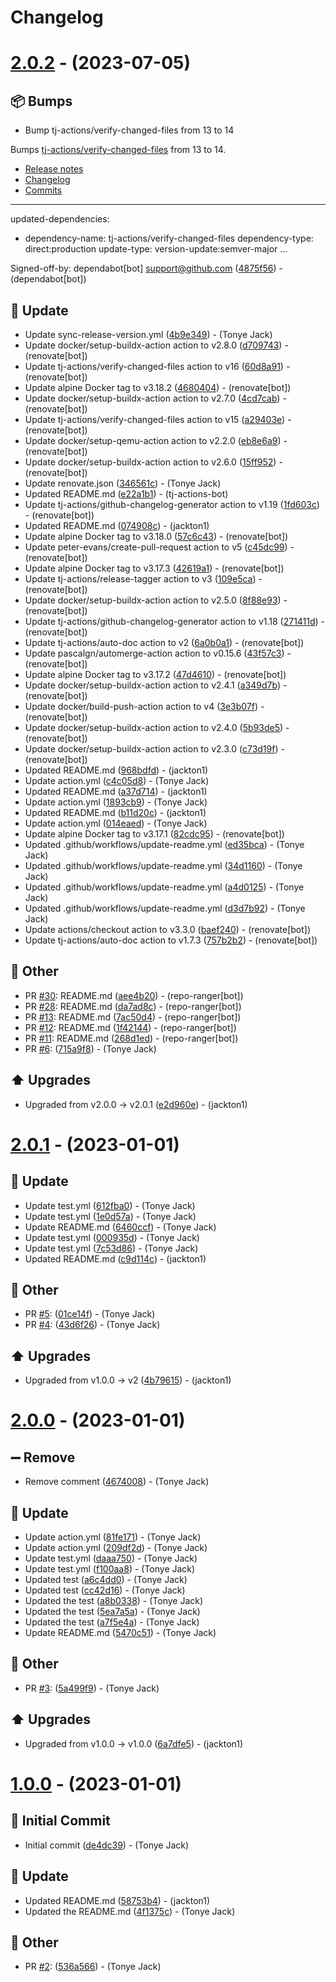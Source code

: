 # Changelog

# [2.0.2](https://github.com/tj-actions/docker-cp/compare/v2.0.1...v2.0.2) - (2023-07-05)

## <!-- 13 -->📦 Bumps

- Bump tj-actions/verify-changed-files from 13 to 14

Bumps [tj-actions/verify-changed-files](https://github.com/tj-actions/verify-changed-files) from 13 to 14.
- [Release notes](https://github.com/tj-actions/verify-changed-files/releases)
- [Changelog](https://github.com/tj-actions/verify-changed-files/blob/main/HISTORY.md)
- [Commits](https://github.com/tj-actions/verify-changed-files/compare/v13...v14)

---
updated-dependencies:
- dependency-name: tj-actions/verify-changed-files
  dependency-type: direct:production
  update-type: version-update:semver-major
...

Signed-off-by: dependabot[bot] <support@github.com> ([4875f56](https://github.com/tj-actions/docker-cp/commit/4875f56577515a286c7e05dfc4f979ff75ac3cd2))  - (dependabot[bot])

## <!-- 26 -->🔄 Update

- Update sync-release-version.yml ([4b9e349](https://github.com/tj-actions/docker-cp/commit/4b9e349aae3e214557fa24d65bd2683f07277e72))  - (Tonye Jack)
- Update docker/setup-buildx-action action to v2.8.0 ([d709743](https://github.com/tj-actions/docker-cp/commit/d709743b64f810c994fe7958eb209e71a9a989d5))  - (renovate[bot])
- Update tj-actions/verify-changed-files action to v16 ([60d8a91](https://github.com/tj-actions/docker-cp/commit/60d8a914d630b79bb449e419df63fa7c74e5e18c))  - (renovate[bot])
- Update alpine Docker tag to v3.18.2 ([4680404](https://github.com/tj-actions/docker-cp/commit/46804043f920ee678c06cafcda774349d152d73a))  - (renovate[bot])
- Update docker/setup-buildx-action action to v2.7.0 ([4cd7cab](https://github.com/tj-actions/docker-cp/commit/4cd7cabda5934f8de6889891038fba173300a51a))  - (renovate[bot])
- Update tj-actions/verify-changed-files action to v15 ([a29403e](https://github.com/tj-actions/docker-cp/commit/a29403e20ed0f3e29802cc1889ef3f56d692f727))  - (renovate[bot])
- Update docker/setup-qemu-action action to v2.2.0 ([eb8e6a9](https://github.com/tj-actions/docker-cp/commit/eb8e6a91dcde62f5aa3fa2483727bd614fe96b7c))  - (renovate[bot])
- Update docker/setup-buildx-action action to v2.6.0 ([15ff952](https://github.com/tj-actions/docker-cp/commit/15ff952116c4c12b630373780e7f77dfa2fbba83))  - (renovate[bot])
- Update renovate.json ([346561c](https://github.com/tj-actions/docker-cp/commit/346561ccfe87d7bef9018035275b9cf6ffa8ad89))  - (Tonye Jack)
- Updated README.md
 ([e22a1b1](https://github.com/tj-actions/docker-cp/commit/e22a1b178076f83b10d4ea64beb21403c981b510))  - (tj-actions-bot)
- Update tj-actions/github-changelog-generator action to v1.19 ([1fd603c](https://github.com/tj-actions/docker-cp/commit/1fd603cff6853f6abd8ca35f4b297f8656a1cadb))  - (renovate[bot])
- Updated README.md
 ([074908c](https://github.com/tj-actions/docker-cp/commit/074908c22541924bddc3dd5d47bedbb9d057992d))  - (jackton1)
- Update alpine Docker tag to v3.18.0 ([57c6c43](https://github.com/tj-actions/docker-cp/commit/57c6c43e2240d547ea534b2bf5afa5a3801aaf9a))  - (renovate[bot])
- Update peter-evans/create-pull-request action to v5 ([c45dc99](https://github.com/tj-actions/docker-cp/commit/c45dc99b77a78918f35ef220b6c4213420647d43))  - (renovate[bot])
- Update alpine Docker tag to v3.17.3 ([42619a1](https://github.com/tj-actions/docker-cp/commit/42619a1d8c4e9da61a5eb2af1009c05c59ac480b))  - (renovate[bot])
- Update tj-actions/release-tagger action to v3 ([109e5ca](https://github.com/tj-actions/docker-cp/commit/109e5ca1c2d6df8adf3991bd1ed746717d383b9a))  - (renovate[bot])
- Update docker/setup-buildx-action action to v2.5.0 ([8f88e93](https://github.com/tj-actions/docker-cp/commit/8f88e93d8f0d6ef8596584077480d8a07d576944))  - (renovate[bot])
- Update tj-actions/github-changelog-generator action to v1.18 ([271411d](https://github.com/tj-actions/docker-cp/commit/271411dae31c10be82f949529ff6cd7b0717e771))  - (renovate[bot])
- Update tj-actions/auto-doc action to v2 ([6a0b0a1](https://github.com/tj-actions/docker-cp/commit/6a0b0a1113b35a8c74d62d65185e5ee6c79cf268))  - (renovate[bot])
- Update pascalgn/automerge-action action to v0.15.6 ([43f57c3](https://github.com/tj-actions/docker-cp/commit/43f57c3d8fe982cea514401cf944a0c2a8780819))  - (renovate[bot])
- Update alpine Docker tag to v3.17.2 ([47d4610](https://github.com/tj-actions/docker-cp/commit/47d4610af2aa53b83ff62b1130c29c8c6f98ae9a))  - (renovate[bot])
- Update docker/setup-buildx-action action to v2.4.1 ([a349d7b](https://github.com/tj-actions/docker-cp/commit/a349d7b47270db9c7f76a02bbeb493879acb6bc2))  - (renovate[bot])
- Update docker/build-push-action action to v4 ([3e3b07f](https://github.com/tj-actions/docker-cp/commit/3e3b07f528eb76f263a322b750e2e25abf21fbf6))  - (renovate[bot])
- Update docker/setup-buildx-action action to v2.4.0 ([5b93de5](https://github.com/tj-actions/docker-cp/commit/5b93de5ba49767a8b68c832ca4eaadf94fad7dcb))  - (renovate[bot])
- Update docker/setup-buildx-action action to v2.3.0 ([c73d19f](https://github.com/tj-actions/docker-cp/commit/c73d19f90825d64ff28210366cb71d0b4b7bdfdb))  - (renovate[bot])
- Updated README.md
 ([968bdfd](https://github.com/tj-actions/docker-cp/commit/968bdfda8d71e8f57219db4e69c5b0af979de7cb))  - (jackton1)
- Update action.yml ([c4c05d8](https://github.com/tj-actions/docker-cp/commit/c4c05d8ceed0fd7ba98e3744608549c1ea22076d))  - (Tonye Jack)
- Updated README.md
 ([a37d714](https://github.com/tj-actions/docker-cp/commit/a37d71442b50c4d99bc7e59f715d94e18eee7b4d))  - (jackton1)
- Update action.yml ([1893cb9](https://github.com/tj-actions/docker-cp/commit/1893cb9ec14b88f9bc2205fa783e3752dbd3374c))  - (Tonye Jack)
- Updated README.md
 ([b11d20c](https://github.com/tj-actions/docker-cp/commit/b11d20ccf22af01529d3bbfac4ca707cc687cc45))  - (jackton1)
- Update action.yml ([014eaed](https://github.com/tj-actions/docker-cp/commit/014eaede39ca75aef86d70bb1bd6e95494ad8ee5))  - (Tonye Jack)
- Update alpine Docker tag to v3.17.1 ([82cdc95](https://github.com/tj-actions/docker-cp/commit/82cdc957290892ef8fa547895df9151029638ab2))  - (renovate[bot])
- Updated .github/workflows/update-readme.yml ([ed35bca](https://github.com/tj-actions/docker-cp/commit/ed35bca161b9a7092b84eb9bffdca522328319ee))  - (Tonye Jack)
- Updated .github/workflows/update-readme.yml ([34d1160](https://github.com/tj-actions/docker-cp/commit/34d1160bab75d0ababa244c5b630f55d4fdfa5d6))  - (Tonye Jack)
- Updated .github/workflows/update-readme.yml ([a4d0125](https://github.com/tj-actions/docker-cp/commit/a4d012553728681488099f23812857b7e4d271cc))  - (Tonye Jack)
- Updated .github/workflows/update-readme.yml ([d3d7b92](https://github.com/tj-actions/docker-cp/commit/d3d7b925af02c0f219620017faf48ed407c87bf8))  - (Tonye Jack)
- Update actions/checkout action to v3.3.0 ([baef240](https://github.com/tj-actions/docker-cp/commit/baef2401f7cc22770da2764c1cf9a0b33a2dae7d))  - (renovate[bot])
- Update tj-actions/auto-doc action to v1.7.3 ([757b2b2](https://github.com/tj-actions/docker-cp/commit/757b2b21fbaaf18158f6423c2e9e869f6214942e))  - (renovate[bot])

## <!-- 30 -->📝 Other

- PR [#30](https://github.com/tj-actions/docker-cp/pull/30): README.md ([aee4b20](https://github.com/tj-actions/docker-cp/commit/aee4b20f23ebd9e8fb80d637cded41d607f645f1))  - (repo-ranger[bot])
- PR [#28](https://github.com/tj-actions/docker-cp/pull/28): README.md ([da7ad8c](https://github.com/tj-actions/docker-cp/commit/da7ad8cddc7726ff9ef8209420ca2381025ef9de))  - (repo-ranger[bot])
- PR [#13](https://github.com/tj-actions/docker-cp/pull/13): README.md ([7ac50d4](https://github.com/tj-actions/docker-cp/commit/7ac50d4bce246a17c135629c6dcafed0b2991259))  - (repo-ranger[bot])
- PR [#12](https://github.com/tj-actions/docker-cp/pull/12): README.md ([1f42144](https://github.com/tj-actions/docker-cp/commit/1f421441b284e72d9a2cfea5016397b14021c0ee))  - (repo-ranger[bot])
- PR [#11](https://github.com/tj-actions/docker-cp/pull/11): README.md ([268d1ed](https://github.com/tj-actions/docker-cp/commit/268d1ed95725034957bd97809ff9fb1d58a649b4))  - (repo-ranger[bot])
- PR [#6](https://github.com/tj-actions/docker-cp/pull/6): ([715a9f8](https://github.com/tj-actions/docker-cp/commit/715a9f8722b5035edb0d21688ce6428b14490044))  - (Tonye Jack)

## <!-- 9 -->⬆️ Upgrades

- Upgraded from v2.0.0 -> v2.0.1
 ([e2d960e](https://github.com/tj-actions/docker-cp/commit/e2d960e9d238f3f2c40710f7ea004a845f336f9b))  - (jackton1)

# [2.0.1](https://github.com/tj-actions/docker-cp/compare/v2.0.0...v2.0.1) - (2023-01-01)

## <!-- 26 -->🔄 Update

- Update test.yml ([612fba0](https://github.com/tj-actions/docker-cp/commit/612fba09c5eca37d616ddabfe7229a60af00aa97))  - (Tonye Jack)
- Update test.yml ([1e0d57a](https://github.com/tj-actions/docker-cp/commit/1e0d57aa4e0b303f4f59a5ec84ec99425620f3f3))  - (Tonye Jack)
- Update README.md ([6460ccf](https://github.com/tj-actions/docker-cp/commit/6460ccf5364d889384a356d9efd148a403fb2871))  - (Tonye Jack)
- Update test.yml ([000935d](https://github.com/tj-actions/docker-cp/commit/000935d3f647e7c67bcbce20189ff4cf7e12444e))  - (Tonye Jack)
- Update test.yml ([7c53d86](https://github.com/tj-actions/docker-cp/commit/7c53d86145ac4d0c8446cabac14391fcc3e87cef))  - (Tonye Jack)
- Updated README.md
 ([c9d114c](https://github.com/tj-actions/docker-cp/commit/c9d114c2f8b5a2b86dae66bbab59344080a8633a))  - (jackton1)

## <!-- 30 -->📝 Other

- PR [#5](https://github.com/tj-actions/docker-cp/pull/5): ([01ce14f](https://github.com/tj-actions/docker-cp/commit/01ce14f2a46a52a0477f4e4382291ed9f0cf0ac3))  - (Tonye Jack)
- PR [#4](https://github.com/tj-actions/docker-cp/pull/4): ([43d6f26](https://github.com/tj-actions/docker-cp/commit/43d6f268bd0dcd38d4c7780e07869e9dde12e0b9))  - (Tonye Jack)

## <!-- 9 -->⬆️ Upgrades

- Upgraded from v1.0.0 -> v2
 ([4b79615](https://github.com/tj-actions/docker-cp/commit/4b79615df20b11ee878a31a0d52f7594ba846a49))  - (jackton1)

# [2.0.0](https://github.com/tj-actions/docker-cp/compare/v1.0.0...v2.0.0) - (2023-01-01)

## <!-- 17 -->➖ Remove

- Remove comment
 ([4674008](https://github.com/tj-actions/docker-cp/commit/4674008efc7813004788b0f7f0735e6a336df918))  - (Tonye Jack)

## <!-- 26 -->🔄 Update

- Update action.yml ([81fe171](https://github.com/tj-actions/docker-cp/commit/81fe171976cd534481d0fe2a6c21c00714e66f55))  - (Tonye Jack)
- Update action.yml ([209df2d](https://github.com/tj-actions/docker-cp/commit/209df2dd56c75ec2ca0b35aeca8e9562dcd7ca2d))  - (Tonye Jack)
- Update test.yml ([daaa750](https://github.com/tj-actions/docker-cp/commit/daaa7501d988ba563ae647d4eb739c81a20ac95b))  - (Tonye Jack)
- Update test.yml ([f100aa8](https://github.com/tj-actions/docker-cp/commit/f100aa88567d030de326f0ba807796489a50b7ca))  - (Tonye Jack)
- Updated test
 ([a6c4dd0](https://github.com/tj-actions/docker-cp/commit/a6c4dd04a8b93678915ec3467fc18af4b3130f4f))  - (Tonye Jack)
- Updated test
 ([cc42d16](https://github.com/tj-actions/docker-cp/commit/cc42d16a8a54f92abdb2512ee0caaba1cf8cd322))  - (Tonye Jack)
- Updated the test
 ([a8b0338](https://github.com/tj-actions/docker-cp/commit/a8b0338561a93ada2c107b0e9865dcf0f45732cc))  - (Tonye Jack)
- Updated the test
 ([5ea7a5a](https://github.com/tj-actions/docker-cp/commit/5ea7a5a647c39249c5e89022985571961ca5d243))  - (Tonye Jack)
- Updated the test
 ([a7f5e4a](https://github.com/tj-actions/docker-cp/commit/a7f5e4abf5e91a0a00c072371183c07169fb39e2))  - (Tonye Jack)
- Update README.md ([5470c51](https://github.com/tj-actions/docker-cp/commit/5470c5111cbff0307de6562f81c87dfb769707e6))  - (Tonye Jack)

## <!-- 30 -->📝 Other

- PR [#3](https://github.com/tj-actions/docker-cp/pull/3): ([5a499f9](https://github.com/tj-actions/docker-cp/commit/5a499f968f0b3e898f7747c539c3025ffdfdf946))  - (Tonye Jack)

## <!-- 9 -->⬆️ Upgrades

- Upgraded from v1.0.0 -> v1.0.0
 ([6a7dfe5](https://github.com/tj-actions/docker-cp/commit/6a7dfe5c56d9b6f2c8d05c6e5f87fa510490a6ad))  - (jackton1)

# [1.0.0](https://github.com/tj-actions/docker-cp/tree/v1.0.0) - (2023-01-01)

## <!-- 14 -->🎉 Initial Commit

- Initial commit
 ([de4dc39](https://github.com/tj-actions/docker-cp/commit/de4dc393bfcc9422ff25711b1ecc082d86a1695b))  - (Tonye Jack)

## <!-- 26 -->🔄 Update

- Updated README.md
 ([58753b4](https://github.com/tj-actions/docker-cp/commit/58753b401a771fb83eeaf40e0d2b95943c066e52))  - (jackton1)
- Updated the README.md
 ([4f1375c](https://github.com/tj-actions/docker-cp/commit/4f1375c1f6fc2205a41585a66a895a976caa355f))  - (Tonye Jack)

## <!-- 30 -->📝 Other

- PR [#2](https://github.com/tj-actions/docker-cp/pull/2): ([536a566](https://github.com/tj-actions/docker-cp/commit/536a5664ca36855e15af077a34029299a3db39a9))  - (Tonye Jack)

<!-- generated by git-cliff -->
